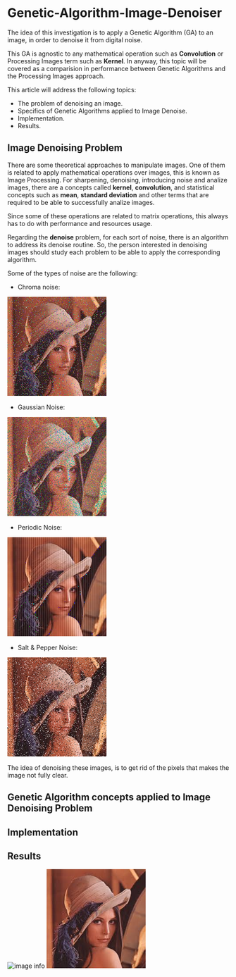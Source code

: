 # Genetic-Algorithm-Image-Denoiser

The idea of this investigation is to apply a Genetic Algorithm (GA) to an image, in order to denoise it from digital noise.

This GA is agnostic to any mathematical operation such as __Convolution__ or Processing Images term such as __Kernel__. In anyway, this topic will be covered as a comparision in performance between Genetic Algorithms and the Processing Images approach.

This article will address the following topics:
- The problem of denoising an image.
- Specifics of Genetic Algorithms applied to Image Denoise.
- Implementation.
- Results.

## Image Denoising Problem

There are some theoretical approaches to manipulate images. One of them is related to apply mathematical operations over images, this is known as Image Processing. For sharpening, denoising, introducing noise and analize images, there are a concepts called __kernel__, __convolution__, and statistical concepts such as __mean__, __standard deviation__ and other terms that are required to be able to successfully analize images.

Since some of these operations are related to matrix operations, this always has to do with performance and resources usage.

Regarding the __denoise__ problem, for each sort of noise, there is an algorithm to address its denoise routine. So, the person interested in denoising images should study each problem to be able to apply the corresponding algorithm.

Some of the types of noise are the following:

- Chroma noise:

![image info](./images/lena_chroma_noised.png)

- Gaussian Noise:

![image info](./images/lena_gaussian_noised.png)

- Periodic Noise:

![image info](./images/lena_periodic_noise.png)

- Salt & Pepper Noise:

![image info](./images/lena_salt_pepper_noised.png)

The idea of denoising these images, is to get rid of the pixels that makes the image not fully clear.

## Genetic Algorithm concepts applied to Image Denoising Problem
## Implementation
## Results
![image info](./images/result.gif)
![image info](./images/lena.jpg)